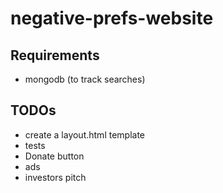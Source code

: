 # negative-prefs-website

## Requirements
- mongodb (to track searches)

## TODOs
- create a layout.html template
- tests
- Donate button
- ads
- investors pitch
